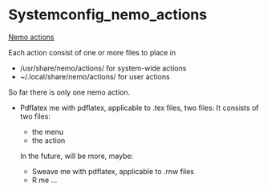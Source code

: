 # Systemconfig_nemo_actions
[Nemo actions](https://wiki.archlinux.org/index.php/Nemo#Nemo_Actions)

Each action consist of one or more files to place in 
- /usr/share/nemo/actions/ for system-wide actions
- ~/.local/share/nemo/actions/ for user actions


So far there is only one nemo action.

- Pdflatex me with pdflatex, applicable to .tex files, two files:
  It consists of two files:
  - the menu
  - the action
  
  In the future, will be more, maybe:
  - Sweave me with pdflatex, applicable to .rnw files
  - R me ...
